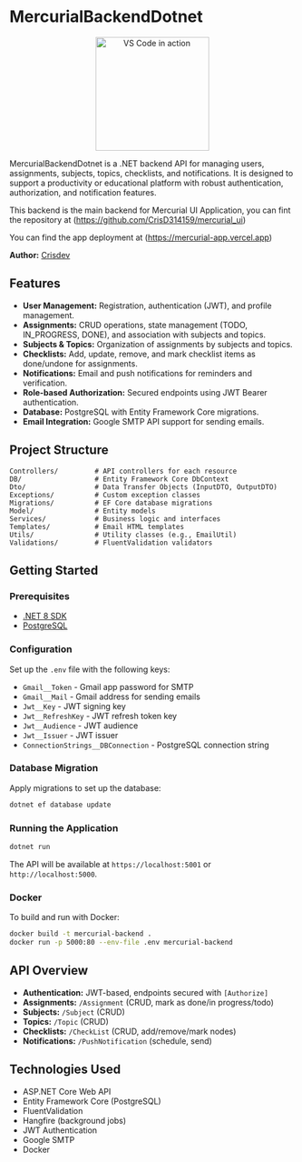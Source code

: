 # MercurialBackendDotnet

<p align="center">
  <img alt="VS Code in action" src="https://res.cloudinary.com/dw43hgf5p/image/upload/v1744040055/mercurialPhotos/cnpqltg5vjmhbnufiudm.png" width="200">
</p>

MercurialBackendDotnet is a .NET backend API for managing users, assignments, subjects, topics, checklists, and notifications. It is designed to support a productivity or educational platform with robust authentication, authorization, and notification features.

This backend is the main backend for Mercurial UI Application, you can fint the repository at (https://github.com/CrisD314159/mercurial_ui)

You can find the app deployment at (https://mercurial-app.vercel.app)

**Author:** [Crisdev](https://crisdev-pi.vercel.app)

## Features

- **User Management:** Registration, authentication (JWT), and profile management.
- **Assignments:** CRUD operations, state management (TODO, IN_PROGRESS, DONE), and association with subjects and topics.
- **Subjects & Topics:** Organization of assignments by subjects and topics.
- **Checklists:** Add, update, remove, and mark checklist items as done/undone for assignments.
- **Notifications:** Email and push notifications for reminders and verification.
- **Role-based Authorization:** Secured endpoints using JWT Bearer authentication.
- **Database:** PostgreSQL with Entity Framework Core migrations.
- **Email Integration:** Google SMTP API support for sending emails.

## Project Structure

```
Controllers/         # API controllers for each resource
DB/                  # Entity Framework Core DbContext
Dto/                 # Data Transfer Objects (InputDTO, OutputDTO)
Exceptions/          # Custom exception classes
Migrations/          # EF Core database migrations
Model/               # Entity models
Services/            # Business logic and interfaces
Templates/           # Email HTML templates
Utils/               # Utility classes (e.g., EmailUtil)
Validations/         # FluentValidation validators
```

## Getting Started

### Prerequisites

- [.NET 8 SDK](https://dotnet.microsoft.com/download)
- [PostgreSQL](https://www.postgresql.org/)

### Configuration

Set up the `.env` file with the following keys:

- `Gmail__Token` - Gmail app password for SMTP
- `Gmail__Mail` - Gmail address for sending emails
- `Jwt__Key` - JWT signing key
- `Jwt__RefreshKey` - JWT refresh token key
- `Jwt__Audience` - JWT audience
- `Jwt__Issuer` - JWT issuer
- `ConnectionStrings__DBConnection` - PostgreSQL connection string

### Database Migration

Apply migrations to set up the database:

```sh
dotnet ef database update
```

### Running the Application

```sh
dotnet run
```

The API will be available at `https://localhost:5001` or `http://localhost:5000`.

### Docker

To build and run with Docker:

```sh
docker build -t mercurial-backend .
docker run -p 5000:80 --env-file .env mercurial-backend
```

## API Overview

- **Authentication:** JWT-based, endpoints secured with `[Authorize]`
- **Assignments:** `/Assignment` (CRUD, mark as done/in progress/todo)
- **Subjects:** `/Subject` (CRUD)
- **Topics:** `/Topic` (CRUD)
- **Checklists:** `/CheckList` (CRUD, add/remove/mark nodes)
- **Notifications:** `/PushNotification` (schedule, send)

## Technologies Used

- ASP.NET Core Web API
- Entity Framework Core (PostgreSQL)
- FluentValidation
- Hangfire (background jobs)
- JWT Authentication
- Google SMTP
- Docker

